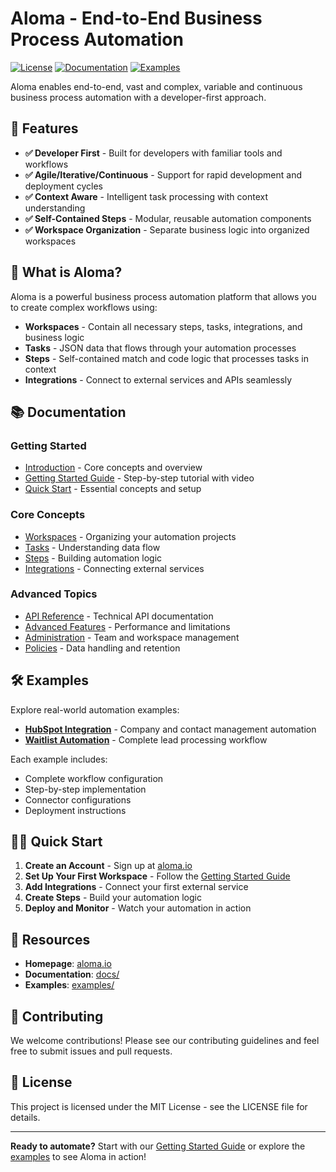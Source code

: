 # Aloma - End-to-End Business Process Automation

[![License](https://img.shields.io/badge/license-MIT-blue.svg)](LICENSE)
[![Documentation](https://img.shields.io/badge/docs-latest-brightgreen.svg)](docs/)
[![Examples](https://img.shields.io/badge/examples-available-orange.svg)](examples/)

Aloma enables end-to-end, vast and complex, variable and continuous business process automation with a developer-first approach.

## 🚀 Features

- **✅ Developer First** - Built for developers with familiar tools and workflows
- **✅ Agile/Iterative/Continuous** - Support for rapid development and deployment cycles
- **✅ Context Aware** - Intelligent task processing with context understanding
- **✅ Self-Contained Steps** - Modular, reusable automation components
- **✅ Workspace Organization** - Separate business logic into organized workspaces

## 🎯 What is Aloma?

Aloma is a powerful business process automation platform that allows you to create complex workflows using:

- **Workspaces** - Contain all necessary steps, tasks, integrations, and business logic
- **Tasks** - JSON data that flows through your automation processes
- **Steps** - Self-contained match and code logic that processes tasks in context
- **Integrations** - Connect to external services and APIs seamlessly

## 📚 Documentation

### Getting Started
- [Introduction](docs/intro.md) - Core concepts and overview
- [Getting Started Guide](docs/getting-started.md) - Step-by-step tutorial with video
- [Quick Start](docs/basics/) - Essential concepts and setup

### Core Concepts
- [Workspaces](docs/basics/workspaces.md) - Organizing your automation projects
- [Tasks](docs/basics/tasks.md) - Understanding data flow
- [Steps](docs/basics/steps.md) - Building automation logic
- [Integrations](docs/basics/integration.md) - Connecting external services

### Advanced Topics
- [API Reference](docs/api/overview.md) - Technical API documentation
- [Advanced Features](docs/advanced/limits.mdx) - Performance and limitations
- [Administration](docs/admin/members.mdx) - Team and workspace management
- [Policies](docs/policies/data-retention.mdx) - Data handling and retention

## 🛠️ Examples

Explore real-world automation examples:

- **[HubSpot Integration](examples/hubspot/)** - Company and contact management automation
- **[Waitlist Automation](examples/waitlist_automation/)** - Complete lead processing workflow

Each example includes:
- Complete workflow configuration
- Step-by-step implementation
- Connector configurations
- Deployment instructions

## 🏃‍♂️ Quick Start

1. **Create an Account** - Sign up at [aloma.io](https://home.aloma.io/)
2. **Set Up Your First Workspace** - Follow the [Getting Started Guide](docs/getting-started.md)
3. **Add Integrations** - Connect your first external service
4. **Create Steps** - Build your automation logic
5. **Deploy and Monitor** - Watch your automation in action

## 🔗 Resources

- **Homepage**: [aloma.io](https://aloma.io/)
- **Documentation**: [docs/](docs/)
- **Examples**: [examples/](examples/)

## 🤝 Contributing

We welcome contributions! Please see our contributing guidelines and feel free to submit issues and pull requests.

## 📄 License

This project is licensed under the MIT License - see the LICENSE file for details.

---

**Ready to automate?** Start with our [Getting Started Guide](docs/getting-started.md) or explore the [examples](examples/) to see Aloma in action!
